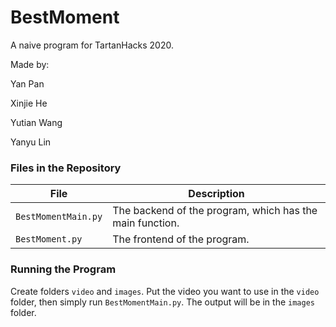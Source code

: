 # BestMoment
A naive program for TartanHacks 2020.

Made by:

Yan Pan

Xinjie He

Yutian Wang

Yanyu Lin

### Files in the Repository

| File                | Description                                              |
| ------------------- | -------------------------------------------------------- |
| `BestMomentMain.py` | The backend of the program, which has the main function. |
| `BestMoment.py`     | The frontend of the program.                             |

### Running the Program

Create folders `video` and `images`. Put the video you want to use in the `video` folder, then simply run `BestMomentMain.py`. The output will be in the `images` folder.
